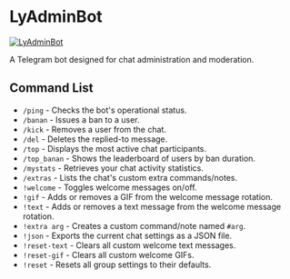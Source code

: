 # LyAdminBot

[![LyAdminBot](https://img.shields.io/badge/LyAdmin-Bot-blueviolet.svg)](https://t.me/LyAdminBot)

A Telegram bot designed for chat administration and moderation.

## Command List
- `/ping` - Checks the bot's operational status.
- `/banan` - Issues a ban to a user.
- `/kick` - Removes a user from the chat.
- `/del` - Deletes the replied-to message.
- `/top` - Displays the most active chat participants.
- `/top_banan` - Shows the leaderboard of users by ban duration.
- `/mystats` - Retrieves your chat activity statistics.
- `/extras` - Lists the chat's custom extra commands/notes.
- `!welcome` - Toggles welcome messages on/off.
- `!gif` - Adds or removes a GIF from the welcome message rotation.
- `!text` - Adds or removes a text message from the welcome message rotation.
- `!extra arg` - Creates a custom command/note named `#arg`.
- `!json` - Exports the current chat settings as a JSON file.
- `!reset-text` - Clears all custom welcome text messages.
- `!reset-gif` - Clears all custom welcome GIFs.
- `!reset` - Resets all group settings to their defaults.

